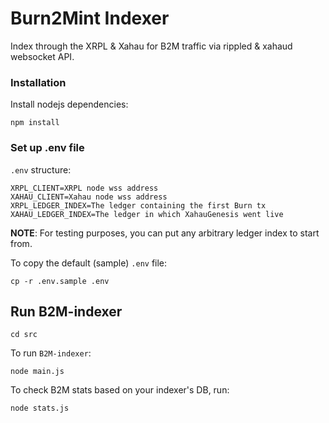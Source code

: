 # Burn2Mint Indexer

Index through the XRPL & Xahau for B2M traffic via rippled & xahaud websocket API.

### Installation 

Install nodejs dependencies:
```
npm install
```

### Set up .env file

`.env` structure:
```
XRPL_CLIENT=XRPL node wss address
XAHAU_CLIENT=Xahau node wss address
XRPL_LEDGER_INDEX=The ledger containing the first Burn tx
XAHAU_LEDGER_INDEX=The ledger in which XahauGenesis went live
```

**NOTE**: For testing purposes, you can put any arbitrary ledger index to start from.

To copy the default (sample) `.env` file:
```
cp -r .env.sample .env
```

## Run B2M-indexer

```
cd src
```

To run `B2M-indexer`:
```
node main.js
```

To check B2M stats based on your indexer's DB, run:
```
node stats.js
```